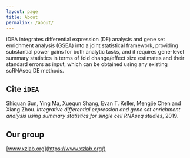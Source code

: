 ```yaml
---
layout: page
title: About
permalink: /about/
---
```

iDEA integrates differential expression (DE) analysis and gene set enrichment analysis (GSEA) into a joint statistical framework, providing substantial power gains for both analytic tasks, and it requires gene-level summary statistics in terms of fold change/effect size estimates and their standard errors as input, which can be obtained using any existing scRNAseq DE methods.

Cite `iDEA`
-------------------
Shiquan Sun, Ying Ma, Xuequn Shang, Evan T. Keller, Mengjie Chen and Xiang Zhou. *Integrative differential expression and gene set enrichment analysis using summary statistics for single cell RNAseq studies*, 2019. 

Our group
-------------------
[www.xzlab.org](https://www.xzlab.org/)
